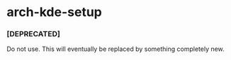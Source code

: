 # arch-kde-setup

### [DEPRECATED]

Do not use. This will eventually be replaced by something completely new.
